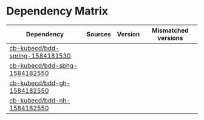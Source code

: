 # Dependency Matrix

Dependency | Sources | Version | Mismatched versions
---------- | ------- | ------- | -------------------
[cb-kubecd/bdd-spring-1584181530](https://github.com/cb-kubecd/bdd-spring-1584181530.git) |  | []() | 
[cb-kubecd/bdd-sbhg-1584182550](https://github.com/cb-kubecd/bdd-sbhg-1584182550.git) |  | []() | 
[cb-kubecd/bdd-gh-1584182550](https://github.com/cb-kubecd/bdd-gh-1584182550.git) |  | []() | 
[cb-kubecd/bdd-nh-1584182550](https://github.com/cb-kubecd/bdd-nh-1584182550.git) |  | []() | 
